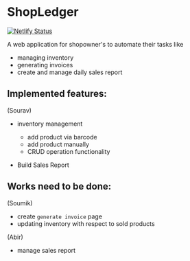 # ShopLedger
[![Netlify Status](https://api.netlify.com/api/v1/badges/fb448367-3f59-42db-8faf-c5f27e695bcf/deploy-status)](https://app.netlify.com/sites/stellar-peony-e43dd4/deploys)

A web application for shopowner's to automate their tasks like

- managing inventory
- generating invoices
- create and manage daily sales report

## Implemented features:

(Sourav)

- inventory management
  - add product via barcode
  - add product manually
  - CRUD operation functionality
  
- Build Sales Report

## Works need to be done:

(Soumik)

- create `generate invoice` page
- updating inventory with respect to sold products

(Abir)

- manage sales report
